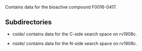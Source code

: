 Contains data for the bioactive compound F0016-0417.

## Subdirectories

- cside/ contains data for the C-side search space on rv1908c.

- nside/ contains data for the N-side search space on rv1908c.

